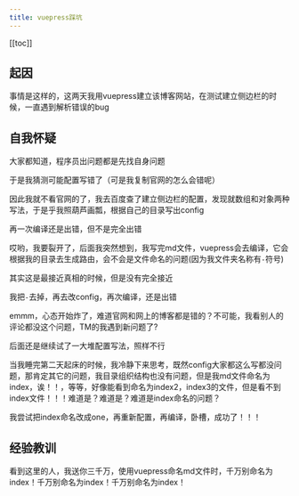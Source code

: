 ```yaml
---
title: vuepress踩坑
---
```


[[toc]]

## 起因

事情是这样的，这两天我用vuepress建立该博客网站，在测试建立侧边栏的时候，一直遇到解析错误的bug

## 自我怀疑

大家都知道，程序员出问题都是先找自身问题

于是我猜测可能配置写错了（可是我复制官网的怎么会错呢）

因此我就不看官网的了，我去百度查了建立侧边栏的配置，发现就数组和对象两种写法，于是乎我照葫芦画瓢，根据自己的目录写出config

再一次编译还是出错，但不是完全出错

哎哟，我要裂开了，后面我突然想到，我写完md文件，vuepress会去编译，它会根据我的目录去生成路由，会不会是文件命名的问题(因为我文件夹名称有`-`符号)

其实这是最接近真相的时候，但是没有完全接近

我把`-`去掉，再去改config，再次编译，还是出错

emmm，心态开始炸了，难道官网和网上的博客都是错的？不可能，我看别人的评论都没这个问题，TM的我遇到新问题了?

后面还是继续试了一大堆配置写法，照样不行

当我睡完第二天起床的时候，我冷静下来思考，既然config大家都这么写都没问题，那肯定其它的问题，我目录组织结构也没有问题，但是我md文件命名为index，诶！！，等等，好像能看到命名为index2，index3的文件，但是看不到index文件！！！难道是？难道是？难道是index命名的问题？

我尝试把index命名改成one，再重新配置，再编译，卧槽，成功了！！！

## 经验教训

看到这里的人，我送你三千万，使用vuepress命名md文件时，千万别命名为index！千万别命名为index！千万别命名为index！